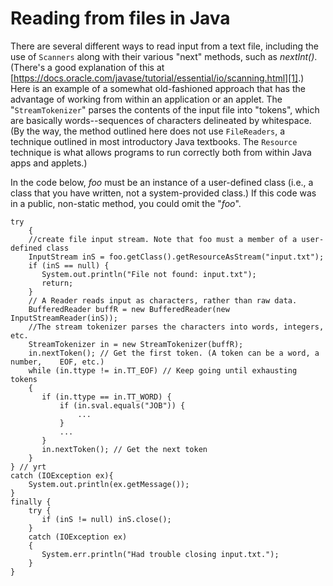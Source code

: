 # Reading from files in Java

There are several different ways to read input from a text file, including the use of `Scanners` along with their various "next" methods, such as *nextInt()*. (There's a good explanation of this at [https://docs.oracle.com/javase/tutorial/essential/io/scanning.html][1].) Here is an example of a somewhat old-fashioned approach that has the advantage of working from within an application or an applet. The "`StreamTokenizer`" parses the contents of the input file into "tokens", which are basically words--sequences of characters delineated by whitespace. (By the way, the method outlined here does not use `FileReaders`, a technique outlined in most introductory Java textbooks. The `Resource` technique is what allows programs to run correctly both from within Java apps and applets.)

In the code below, *foo* must be an instance of a user-defined class (i.e., a class that you have written, not a system-provided class.) If this code was in a public, non-static method, you could omit the "*foo*".

```
try 
    { 
    //create file input stream. Note that foo must a member of a user-defined class
    InputStream inS = foo.getClass().getResourceAsStream("input.txt");    
    if (inS == null) {
       System.out.println("File not found: input.txt"); 
       return;
    }
    // A Reader reads input as characters, rather than raw data.
    BufferedReader buffR = new BufferedReader(new InputStreamReader(inS));
    //The stream tokenizer parses the characters into words, integers, etc.
    StreamTokenizer in = new StreamTokenizer(buffR);
    in.nextToken(); // Get the first token. (A token can be a word, a number,    EOF, etc.)
    while (in.ttype != in.TT_EOF) // Keep going until exhausting tokens 
    { 
       if (in.ttype == in.TT_WORD) {
           if (in.sval.equals("JOB")) {
               ... 
           }
           ...
       }
       in.nextToken(); // Get the next token 
    } 
} // yrt 
catch (IOException ex){ 
    System.out.println(ex.getMessage()); 
} 
finally { 
    try { 
       if (inS != null) inS.close(); 
    } 
    catch (IOException ex) 
    { 
       System.err.println("Had trouble closing input.txt.");
    } 
}
```

[1]: https://docs.oracle.com/javase/tutorial/essential/io/scanning.html